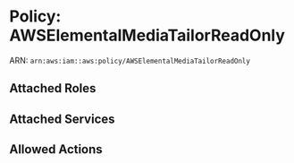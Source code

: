 # Policy: AWSElementalMediaTailorReadOnly

ARN: `arn:aws:iam::aws:policy/AWSElementalMediaTailorReadOnly`

## Attached Roles

## Attached Services


## Allowed Actions


